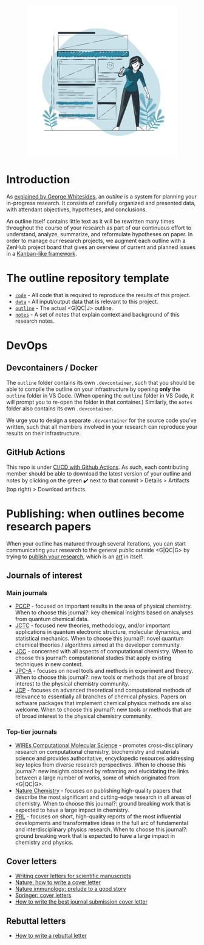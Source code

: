 <p align="center">
<img src="../media/outline.png" width="400">
</p>


# Introduction

As [explained by George Whitesides](../media/whiteside.pdf), an _outline_ is a system for planning your in-progress research. It consists of carefully orga­nized and presented data, with attendant objectives, hypotheses, and conclusions.

An outline itself contains little text as it will be rewritten many times throughout the course of your research as part of our continuous effort to un­derstand, analyze, summarize, and reformulate hypotheses on paper. In order to manage our research projects, we augment each outline with a ZenHub project board that gives an overview of current and planned issues in a [Kanban-like framework](https://www.atlassian.com/agile/kanban).


# The outline repository template

* [`code`](code/README.md) - All code that is required to reproduce the results of this project.
* [`data`](data/README.md) - All input/output data that is relevant to this project.
* [`outline`](outline/README.md) - The actual <G|QC|J> outline.
* [`notes`](notes/README.md) - A set of notes that explain context and background of this research notes.


# DevOps

## Devcontainers / Docker

The `outline` folder contains its own `.devcontainer`, such that you should be able to compile the outline on your infrastructure by opening **only** the `outline` folder in VS Code. (When opening the `outline` folder in VS Code, it will prompt you to re-open the folder in that container.) Similarly, the `notes` folder also contains its own `.devcontainer`.

We urge you to design a separate `.devcontainer` for the source code you've written, such that all members involved in your research can reproduce your results on their infrastructure.


## GitHub Actions

This repo is under [CI/CD with Github Actions](https://github.com/features/actions). As such, each contributing member should be able to download the latest version of your outline and notes by clicking on the green :heavy_check_mark: next to that commit > Details > Artifacts (top right) > Download artifacts.

# Publishing: when outlines become research papers

When your outline has matured through several iterations, you can start communicating your research to the general public outside <G|QC|G> by trying to [publish your research](https://publish.acs.org/publish/author_university), which is an [art](https://pubs.acs.org/page/vi/art_of_scientific_publication.html) in itself.

## Journals of interest

### Main journals

- [PCCP](https://www.rsc.org/journals-books-databases/about-journals/pccp/) - focused on important results in the area of physical chemistry. When to choose this journal?: key chemical insights based on analyses from quantum chemical data.
- [JCTC](https://pubs.acs.org/journal/jctcce) - focused new theories, methodology, and/or important applications in quantum electronic structure, molecular dynamics, and statistical mechanics. When to choose this journal?: novel quantum chemical theories / algorithms aimed at the developer community.
- [JCC](https://onlinelibrary.wiley.com/journal/1096987x) - concerned with all aspects of computational chemistry. When to choose this journal?: computational studies that apply existing techniques in new context.
- [JPC-A](https://pubs.acs.org/journal/jpcafh) - focuses on novel tools and methods in experiment and theory. When to choose this journal?: new tools or methods that are of broad interest to the physical chemistry community.
- [JCP](https://aip.scitation.org/journal/jcp) - focuses on advanced theoretical and computational methods of relevance to essentially all branches of chemical physics. Papers on software packages that implement chemical physics methods are also welcome. When to choose this journal?: new tools or methods that are of broad interest to the physical chemistry community.

### Top-tier journals

- [WIREs Computational Molecular Science](https://onlinelibrary.wiley.com/journal/17590884) -  promotes cross-disciplinary research on computational chemistry, biochemistry and materials science and provides authoritative, encyclopedic resources addressing key topics from diverse research perspectives. When to choose this journal?: new insights obtained by reframing and elucidating the links between a large number of works, some of which originated from <G|QC|G>.
- [Nature Chemistry](https://www.nature.com/nchem/) - focuses on publishing high-quality papers that describe the most significant and cutting-edge research in all areas of chemistry. When to choose this journal?: ground breaking work that is expected to have a large impact in chemistry.
- [PRL](https://journals.aps.org/prl/about) - focuses on short, high-quality reports of the most influential developments and transformative ideas in the full arc of fundamental and interdisciplinary physics research. When to choose this journal?: ground breaking work that is expected to have a large impact in chemistry and physics.

## Cover letters

- [Writing cover letters for scientific manuscripts](https://biosciencewriters.com/Writing-Cover-Letters-for-Scientific-Manuscripts.aspx)
- [Nature: how to write a cover letter](http://blogs.nature.com/methagora/2013/09/how-to-write-a-cover-letter.html)
- [Nature immunology: prelude to a good story](https://www.nature.com/articles/ni0208-107)
- [Springer: cover letters](https://www.springer.com/gp/authors-editors/authorandreviewertutorials/submitting-to-a-journal-and-peer-review/cover-letters/10285574)
- [How to write the best journal submission cover letter](https://wordvice.com/journal-submission-cover-letter/)

## Rebuttal letters

- [How to write a rebuttal letter](http://blogs.nature.com/methagora/2013/09/how-to-write-a-rebuttal-letter.html)
